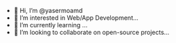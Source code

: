 - 👋 Hi, I’m @yasermoamd
- 👀 I’m interested in Web/App Development...
- 🌱 I’m currently learning ...
- 💞️ I’m looking to collaborate on open-source projects...

<!---
yasermoamd/yasermoamd is a ✨ special ✨ repository because its `README.md` (this file) appears on your GitHub profile.
You can click the Preview link to take a look at your changes.
--->
